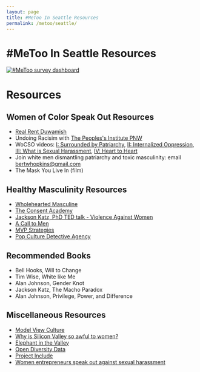 ```yaml
---
layout: page
title: #MeToo In Seattle Resources
permalink: /metoo/seattle/
---
```


# #MeToo In Seattle Resources

<!-- Start Tableau blob -->
<div class='tableauPlaceholder' id='viz1516351909810' style='position: relative'><noscript><a href='#'><img alt='#MeToo survey dashboard ' src='https:&#47;&#47;public.tableau.com&#47;static&#47;images&#47;Me&#47;MeTooinSeattleTech&#47;MeToosurveydashboard&#47;1_rss.png' style='border: none' /></a></noscript><object class='tableauViz' style='display:none;'><param name='host_url' value='https%3A%2F%2Fpublic.tableau.com%2F' /> <param name='embed_code_version' value='3' /> <param name='site_root' value='' /><param name='name' value='MeTooinSeattleTech&#47;MeToosurveydashboard' /><param name='tabs' value='no' /><param name='toolbar' value='no' /><param name='static_image' value='https:&#47;&#47;public.tableau.com&#47;static&#47;images&#47;Me&#47;MeTooinSeattleTech&#47;MeToosurveydashboard&#47;1.png' /> <param name='animate_transition' value='yes' /><param name='display_static_image' value='yes' /><param name='display_spinner' value='yes' /><param name='display_overlay' value='yes' /><param name='display_count' value='yes' /></object></div><script type='text/javascript'>var divElement = document.getElementById('viz1516351909810');var vizElement = divElement.getElementsByTagName('object')[0];vizElement.style.width='820px';vizElement.style.height='1987px';var scriptElement = document.createElement('script');scriptElement.src = 'https://public.tableau.com/javascripts/api/viz_v1.js';vizElement.parentNode.insertBefore(scriptElement, vizElement);</script>
<!-- End Tableau blob -->

# Resources

## Women of Color Speak Out Resources

* [Real Rent Duwamish](https://www.realrentduwamish.org/)
* Undoing Racisim with [The Peoples's Institute PNW](https://www.pinwseattle.org/)
* WoCSO videos: [I: Surrounded by Patriarchy](https://www.youtube.com/watch?v=GvKAe-iFOMs), [II: Internalized Oppression](https://www.youtube.com/watch?v=XHrvNYUTTpw), [III: What is Sexual Harassment](https://www.youtube.com/watch?v=swumabAjkWM), [IV: Heart to Heart](https://www.youtube.com/watch?v=QVSwSJJZJS0)   
* Join white men dismantling patriarchy and toxic masculinity: email bertwhopkins@gmail.com
* The Mask You Live In (film)

## Healthy Masculinity Resources
* [Wholehearted Masculine](http://wholeheartedmasculine.org/)
* [The Consent Academy](http://www.consent.academy/mission-statement.html)
* [Jackson Katz, PhD TED talk - Violence Against Women](https://www.youtube.com/watch?v=KTvSfeCRxe8)
* [A Call to Men](http://www.acalltomen.org)
* [MVP Strategies](htp://www.mvpstrat.com/about)
* [Pop Culture Detective Agency](https://www.youtube.com/user/rebelliouspixels)

## Recommended Books
* Bell Hooks, Will to Change
* Tim Wise, White like Me
* Alan Johnson, Gender Knot
* Jackson Katz, The Macho Paradox
* Alan Johnson, Privilege, Power, and Difference

## Miscellaneous Resources
* [Model View Culture](https://modelviewculture.com)
* [Why is Silicon Valley so awful to women?](https://www.theatlantic.com/magazine/archive/2017/04/why-is-silicon-valley-so-awful-to-women/517788/)
* [Elephant in the Valley](https://www.elephantinthevalley.com)
* [Open Diversity Data](http://opendiversitydata.org)
* [Project Include](http://projectinclude.org)
* [Women entrepreneurs speak out against sexual harassment](https://www.nytimes.com/2017/06/30/technology/women-entrepreneurs-speak-out-sexual-harassment.html)
